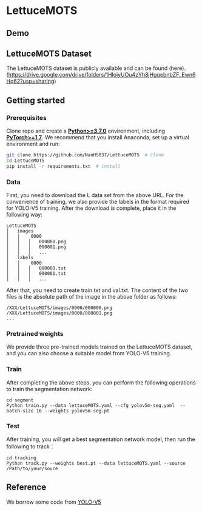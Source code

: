 # LettuceMOTS
## Demo

## LettuceMOTS Dataset
The LettuceMOTS dataset is publicly available and can be found (here).(https://drive.google.com/drive/folders/1HIoiyUOu4zYh8jHgqebnbZF_Ewn6Hq62?usp=sharing)
## Getting started
### Prerequisites
Clone repo and create a 
[**Python>=3.7.0**](https://www.python.org/) environment, including
[**PyTorch>=1.7**](https://pytorch.org/get-started/locally/).
We recommend that you install Anaconda, set up a virtual environment and run:

```bash
git clone https://github.com/NanH5837/LettuceMOTS  # clone
cd LettuceMOTS
pip install -r requirements.txt  # install
```

### Data
First, you need to download the L data set from the above URL. 
For the convenience of training, we also provide the labels in the format required for YOLO-V5 training. After the download is complete, place it in the following way:

```
LettuceMOTS
│   images
│   │    0000
│   │   │   000000.png
│   │   │   000001.png
│   │   │   ...
│   labels
│   │    0000
│   │   │   000000.txt
│   │   │   000001.txt
│   │   │   ...
```

After that, you need to create train.txt and val.txt. The content of the two files is the absolute path of the image in the above folder as follows:

```
/XXX/LettuceMOTS/images/0000/000000.png
/XXX/LettuceMOTS/images/0000/000001.png
...
```

### Pretrained weights
We provide three pre-trained models trained on the LettuceMOTS dataset, and you can also choose a suitable model from YOLO-V5 training.
### Train
After completing the above steps, you can perform the following operations to train the segmentation network:

```
cd segment
Python train.py --data lettuceMOTS.yaml --cfg yolov5m-seg.yaml  --batch-size 16 --weights yolov5m-seg.pt
```

### Test
After training, you will get a best segmentation network model, then run the following to track：

```
cd tracking
Python track.py --weights best.pt --data lettuceMOTS.yaml --source /Path/to/your/souce
```
## Reference
We borrow some code from [YOLO-V5](https://github.com/ultralytics/yolov5)
